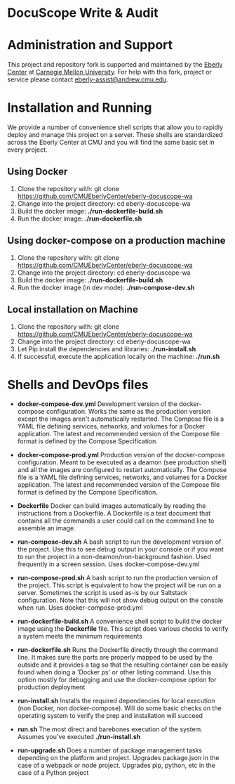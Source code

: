 # DocuScope Write & Audit

# Administration and Support

This project and repository fork is supported and maintained by the [Eberly Center](https://www.cmu.edu/teaching/) at [Carnegie Mellon University](www.cmu.edu). For help with this fork, project or service please contact eberly-assist@andrew.cmu.edu.

# Installation and Running

We provide a number of convenience shell scripts that allow you to rapidly deploy and manage this project on a server. These shells are standardized across the Eberly Center at CMU and you will find the same basic set in every project.

## Using Docker

1. Clone the repository with: git clone https://github.com/CMUEberlyCenter/eberly-docuscope-wa
2. Change into the project directory: cd eberly-docuscope-wa
3. Build the docker image: **./run-dockerfile-build.sh**
4. Run the docker image: **./run-dockerfile.sh**

## Using docker-compose on a production machine

1. Clone the repository with: git clone https://github.com/CMUEberlyCenter/eberly-docuscope-wa
2. Change into the project directory: cd eberly-docuscope-wa
3. Build the docker image: **./run-dockerfile-build.sh**
4. Run the docker image (in dev mode): **./run-compose-dev.sh**

## Local installation on Machine

1. Clone the repository with: git clone https://github.com/CMUEberlyCenter/eberly-docuscope-wa
2. Change into the project directory: cd eberly-docuscope-wa
3. Let Pip install the dependencies and libraries: **./run-install.sh**
4. If successful, execute the application locally on the machine: **./run.sh**

# Shells and DevOps files

* **docker-compose-dev.yml** Development version of the docker-compose configuration. Works the same as the production version except the images aren't automatically restarted. The Compose file is a YAML file defining services, networks, and volumes for a Docker application. The latest and recommended version of the Compose file format is defined by the Compose Specification.

* **docker-compose-prod.yml** Production version of the docker-compose configuration. Meant to be executed as a deamon (see production shell) and all the images are configured to restart automatically. The Compose file is a YAML file defining services, networks, and volumes for a Docker application. The latest and recommended version of the Compose file format is defined by the Compose Specification.

* **Dockerfile** Docker can build images automatically by reading the instructions from a Dockerfile. A Dockerfile is a text document that contains all the commands a user could call on the command line to assemble an image. 

* **run-compose-dev.sh** A bash script to run the development version of the project. Use this to see debug output in your console or if you want to run the project in a non-deamon/non-background fashion. Used frequently in a screen session. Uses docker-compose-dev.yml

* **run-compose-prod.sh** A bash script to run the production version of the project. This script is equivalent to how the project will be run on a server. Sometimes the script is used as-is by our Saltstack configuration. Note that this will not show debug output on the console when run. Uses docker-compose-prod.yml

* **run-dockerfile-build.sh** A convenience shell script to build the docker image using the **Dockerfile** file. This script does various checks to verify a system meets the minimum requirements

* **run-dockerfile.sh** Runs the Dockerfile directly through the command line. It makes sure the ports are properly mapped to be used by the outside and it provides a tag so that the resulting container can be easily found when doing a 'Docker ps' or other listing command. Use this option mostly for debugging and use the docker-compose option for production deployment

* **run-install.sh** Installs the required dependencies for local execution (non Docker, non docker-compose). Will do some basic checks on the operating system to verify the prep and installation will succeed

* **run.sh** The most direct and barebones execution of the system. Assumes you've executed **./run-install.sh**

* **run-upgrade.sh** Does a number of package management tasks depending on the platform and project. Upgrades package.json in the case of a webpack or node project. Upgrades pip, python, etc in the case of a Python project
